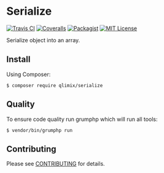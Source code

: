 # Serialize

[![Travis CI](https://api.travis-ci.org/qlimix/serialize.svg?branch=master)](https://travis-ci.org/qlimix/serialize)
[![Coveralls](https://img.shields.io/coveralls/github/qlimix/serialize.svg)](https://coveralls.io/qlimix/serialize)
[![Packagist](https://img.shields.io/packagist/v/qlimix/serialize.svg)](https://packagist.org/packages/qlimix/serialize)
[![MIT License](https://img.shields.io/badge/license-MIT-brightgreen.svg)](https://github.com/qlimix/serialize/blob/master/LICENSE)

Serialize object into an array.

## Install

Using Composer:

~~~
$ composer require qlimix/serialize
~~~

## Quality
To ensure code quality run grumphp which will run all tools:

~~~
$ vendor/bin/grumphp run
~~~

## Contributing

Please see [CONTRIBUTING](CONTRIBUTING.md) for details.
